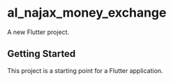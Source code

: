 # al_najax_money_exchange

A new Flutter project.

## Getting Started

This project is a starting point for a Flutter application.

